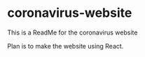# coronavirus-website

This is a ReadMe for the coronavirus website

Plan is to make the website using React. 

